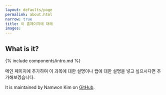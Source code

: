 ```yaml
---
layout: defaults/page
permalink: about.html
narrow: true
title: 이 홈페이지에 대해
images:
---
```


## What is it?

{% include components/intro.md %}


메인 페이지에 추가하여 이 과목에 대한 설명이나 랩에 대한 설명을 넣고 싶으시다면 추가해보겠습니다.



It is maintained by Namwon Kim on [GitHub](https://github.com/snupopgen21/snupopgen21.github.io).
